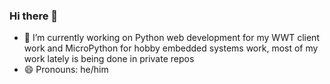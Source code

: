 ### Hi there 👋

- 🔭 I’m currently working on Python web development for my WWT client work and MicroPython for hobby embedded systems work, most of my work lately is being done in private repos
- 😄 Pronouns: he/him

<!--
**pg/pg** is a ✨ _special_ ✨ repository because its `README.md` (this file) appears on your GitHub profile.

Here are some ideas to get you started:

- 🔭 I’m currently working on ...
- 🌱 I’m currently learning ...
- 👯 I’m looking to collaborate on ...
- 🤔 I’m looking for help with ...
- 💬 Ask me about ...
- 📫 How to reach me: ...
- 😄 Pronouns: ...
- ⚡ Fun fact: ...
-->
